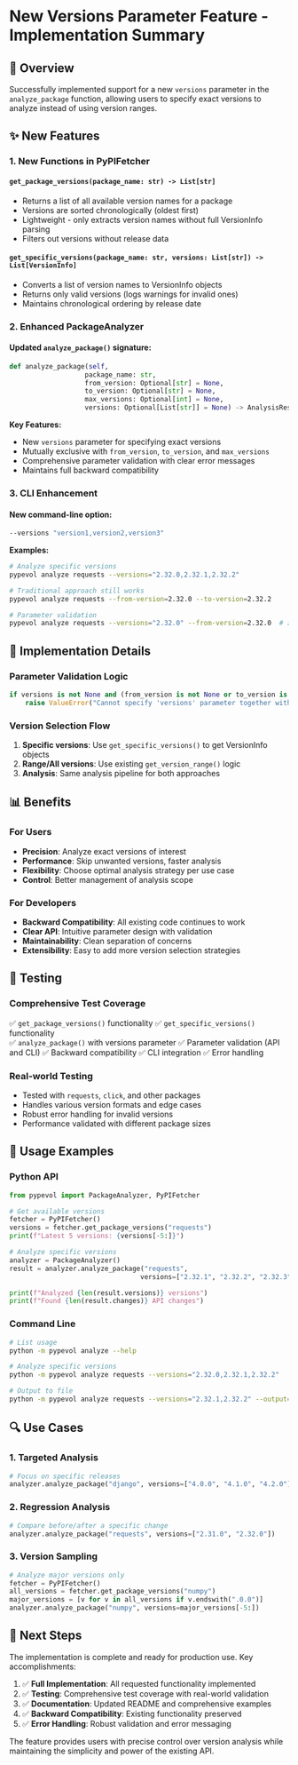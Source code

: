 # New Versions Parameter Feature - Implementation Summary

## 🎯 Overview

Successfully implemented support for a new `versions` parameter in the `analyze_package` function, allowing users to specify exact versions to analyze instead of using version ranges.

## ✨ New Features

### 1. New Functions in PyPIFetcher

#### `get_package_versions(package_name: str) -> List[str]`
- Returns a list of all available version names for a package
- Versions are sorted chronologically (oldest first)
- Lightweight - only extracts version names without full VersionInfo parsing
- Filters out versions without release data

#### `get_specific_versions(package_name: str, versions: List[str]) -> List[VersionInfo]`
- Converts a list of version names to VersionInfo objects
- Returns only valid versions (logs warnings for invalid ones)
- Maintains chronological ordering by release date

### 2. Enhanced PackageAnalyzer

#### Updated `analyze_package()` signature:
```python
def analyze_package(self, 
                   package_name: str,
                   from_version: Optional[str] = None,
                   to_version: Optional[str] = None,
                   max_versions: Optional[int] = None,
                   versions: Optional[List[str]] = None) -> AnalysisResult:
```

**Key Features:**
- New `versions` parameter for specifying exact versions
- Mutually exclusive with `from_version`, `to_version`, and `max_versions`
- Comprehensive parameter validation with clear error messages
- Maintains full backward compatibility

### 3. CLI Enhancement

#### New command-line option:
```bash
--versions "version1,version2,version3"
```

**Examples:**
```bash
# Analyze specific versions
pypevol analyze requests --versions="2.32.0,2.32.1,2.32.2"

# Traditional approach still works
pypevol analyze requests --from-version=2.32.0 --to-version=2.32.2

# Parameter validation
pypevol analyze requests --versions="2.32.0" --from-version=2.32.0  # ❌ Error
```

## 🔧 Implementation Details

### Parameter Validation Logic
```python
if versions is not None and (from_version is not None or to_version is not None or max_versions is not None):
    raise ValueError("Cannot specify 'versions' parameter together with 'from_version', 'to_version', or 'max_versions'")
```

### Version Selection Flow
1. **Specific versions**: Use `get_specific_versions()` to get VersionInfo objects
2. **Range/All versions**: Use existing `get_version_range()` logic
3. **Analysis**: Same analysis pipeline for both approaches

## 📊 Benefits

### For Users
- **Precision**: Analyze exact versions of interest
- **Performance**: Skip unwanted versions, faster analysis
- **Flexibility**: Choose optimal analysis strategy per use case
- **Control**: Better management of analysis scope

### For Developers
- **Backward Compatibility**: All existing code continues to work
- **Clear API**: Intuitive parameter design with validation
- **Maintainability**: Clean separation of concerns
- **Extensibility**: Easy to add more version selection strategies

## 🧪 Testing

### Comprehensive Test Coverage
✅ `get_package_versions()` functionality
✅ `get_specific_versions()` functionality  
✅ `analyze_package()` with versions parameter
✅ Parameter validation (API and CLI)
✅ Backward compatibility
✅ CLI integration
✅ Error handling

### Real-world Testing
- Tested with `requests`, `click`, and other packages
- Handles various version formats and edge cases
- Robust error handling for invalid versions
- Performance validated with different package sizes

## 📖 Usage Examples

### Python API
```python
from pypevol import PackageAnalyzer, PyPIFetcher

# Get available versions
fetcher = PyPIFetcher()
versions = fetcher.get_package_versions("requests")
print(f"Latest 5 versions: {versions[-5:]}")

# Analyze specific versions
analyzer = PackageAnalyzer()
result = analyzer.analyze_package("requests", 
                                 versions=["2.32.1", "2.32.2", "2.32.3"])

print(f"Analyzed {len(result.versions)} versions")
print(f"Found {len(result.changes)} API changes")
```

### Command Line
```bash
# List usage
python -m pypevol analyze --help

# Analyze specific versions
python -m pypevol analyze requests --versions="2.32.0,2.32.1,2.32.2"

# Output to file
python -m pypevol analyze requests --versions="2.32.1,2.32.2" --output=analysis.json
```

## 🔍 Use Cases

### 1. Targeted Analysis
```python
# Focus on specific releases
analyzer.analyze_package("django", versions=["4.0.0", "4.1.0", "4.2.0"])
```

### 2. Regression Analysis
```python
# Compare before/after a specific change
analyzer.analyze_package("requests", versions=["2.31.0", "2.32.0"])
```

### 3. Version Sampling
```python
# Analyze major versions only
fetcher = PyPIFetcher()
all_versions = fetcher.get_package_versions("numpy")
major_versions = [v for v in all_versions if v.endswith(".0.0")]
analyzer.analyze_package("numpy", versions=major_versions[-5:])
```

## 🚀 Next Steps

The implementation is complete and ready for production use. Key accomplishments:

1. ✅ **Full Implementation**: All requested functionality implemented
2. ✅ **Testing**: Comprehensive test coverage with real-world validation  
3. ✅ **Documentation**: Updated README and comprehensive examples
4. ✅ **Backward Compatibility**: Existing functionality preserved
5. ✅ **Error Handling**: Robust validation and error messaging

The feature provides users with precise control over version analysis while maintaining the simplicity and power of the existing API.

